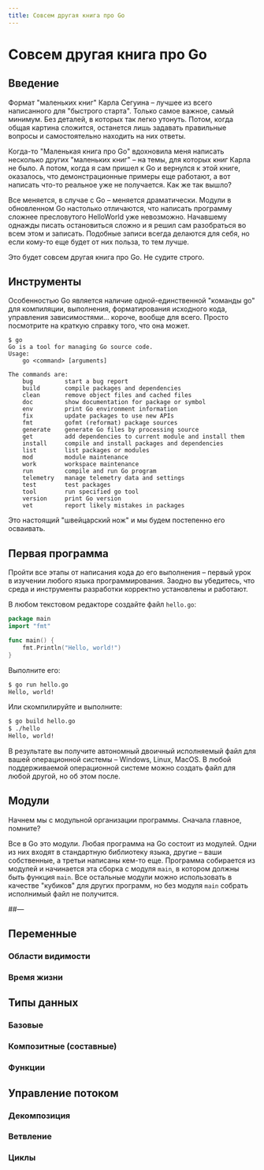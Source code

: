 ```yaml
---
title: Совсем другая книга про Go
---
```


# Совсем другая книга про Go
## Введение

Формат "маленьких книг" Карла Сегуина – лучшее из всего написанного для "быстрого старта". Только самое важное, самый минимум. Без деталей, в которых так легко утонуть. Потом, когда общая картина сложится, останется лишь задавать правильные вопросы и самостоятельно находить на них ответы. 

Когда-то "Маленькая книга про Go" вдохновила меня написать несколько других "маленьких книг" – на темы, для которых книг Карла не было. А потом, когда я сам пришел к Go и вернулся к этой книге, оказалось, что демонстрационные примеры еще работают, а вот написать что-то реальное уже не получается. Как же так вышло?

Все меняется, в случае с Go – меняется драматически. Модули в обновленном Go настолько отличаются, что написать программу сложнее пресловутого HelloWorld уже невозможно. Начавшему однажды писать остановиться сложно и я решил сам разобраться во всем этом и записать. Подобные записи всегда делаются для себя, но если кому-то еще будет от них польза, то тем лучше.

Это будет совсем другая книга про Go. Не судите строго.

## Инструменты

Особенностью Go является наличие одной-единственной "команды go" для компиляции, выполнения, форматирования исходного кода, управления зависимостями… короче, вообще для всего. Просто посмотрите на краткую справку того, что она может.

~~~
$ go
Go is a tool for managing Go source code.
Usage:
	go <command> [arguments]

The commands are:
	bug         start a bug report
	build       compile packages and dependencies
	clean       remove object files and cached files
	doc         show documentation for package or symbol
	env         print Go environment information
	fix         update packages to use new APIs
	fmt         gofmt (reformat) package sources
	generate    generate Go files by processing source
	get         add dependencies to current module and install them
	install     compile and install packages and dependencies
	list        list packages or modules
	mod         module maintenance
	work        workspace maintenance
	run         compile and run Go program
	telemetry   manage telemetry data and settings
	test        test packages
	tool        run specified go tool
	version     print Go version
	vet         report likely mistakes in packages
~~~

Это настоящий "швейцарский нож" и мы будем постепенно его осваивать.

## Первая программа

Пройти все этапы от написания кода до его выполнения – первый урок в изучении любого языка программирования. Заодно вы убедитесь, что среда и инструменты разработки корректно установлены и работают.

В любом текстовом редакторе создайте файл `hello.go`:

~~~go
package main
import "fmt"

func main() {
    fmt.Println("Hello, world!")
}
~~~

Выполните его:

~~~bash
$ go run hello.go
Hello, world!
~~~

Или скомпилируйте и выполните:

~~~bash
$ go build hello.go
$ ./hello
Hello, world!
~~~

В результате вы получите автономный двоичный исполняемый файл для вашей операционной системы – Windows, Linux, MacOS. В любой поддерживаемой операционной системе можно создать файл для любой другой, но об этом после.

## Модули

Начнем мы с модульной организации программы. Сначала главное, помните?

Все в Go это модули. Любая программа на Go состоит из модулей. Одни из них входят в стандартную библиотеку языка, другие – ваши собственные, а третьи написаны кем-то еще. Программа собирается из модулей и начинается эта сборка с модуля `main`, в котором должны быть функция `main`. Все остальные модули можно использовать в качестве "кубиков" для других программ, но без модуля `main` собрать исполнимый файл не получится.



##— 

## Переменные

### Области видимости

### Время жизни

## Типы данных

### Базовые

### Композитные (составные)

### Функции

## Управление потоком

### Декомпозиция

### Ветвление

### Циклы
